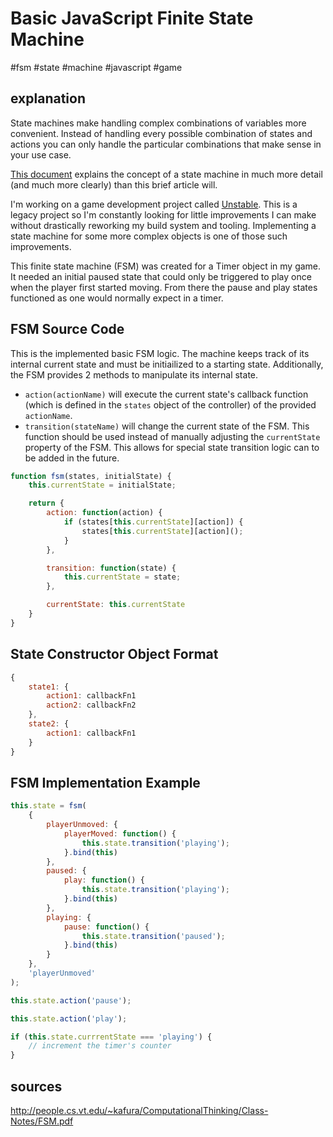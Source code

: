 # Basic JavaScript Finite State Machine
#fsm #state #machine #javascript #game

## explanation
State machines make handling complex combinations of variables more convenient. Instead of handling every possible combination of states and actions you can only handle the particular combinations that make sense in your use case.

[This document](http://people.cs.vt.edu/~kafura/ComputationalThinking/Class-Notes/FSM.pdf) explains the concept of a state machine in much more detail (and much more clearly) than this brief article will.

I'm working on a game development project called [Unstable](http://unstablegame.com). This is a legacy project so I'm constantly looking for little improvements I can make without drastically reworking my build system and tooling. Implementing a state machine for some more complex objects is one of those such improvements.

This finite state machine (FSM) was created for a Timer object in my game. It needed an initial paused state that could only be triggered to play once when the player first started moving. From there the pause and play states functioned as one would normally expect in a timer.

## FSM Source Code
This is the implemented basic FSM logic. The machine keeps track of its internal current state and must be initiailized to a starting state. Additionally, the FSM provides 2 methods to manipulate its internal state. 
- `action(actionName)` will execute the current state's callback function (which is defined in the `states` object of the controller) of the provided `actionName`. 
- `transition(stateName)` will change the current state of the FSM. This function should be used instead of manually adjusting the `currentState` property of the FSM. This allows for special state transition logic can to be added in the future.
```javascript
function fsm(states, initialState) {
    this.currentState = initialState;

    return {
        action: function(action) {
            if (states[this.currentState][action]) {
                states[this.currentState][action]();
            }
        },

        transition: function(state) {
            this.currentState = state;
        },

        currentState: this.currentState
    }
}
```
## State Constructor Object Format
```javascript
{
    state1: {
        action1: callbackFn1
        action2: callbackFn2
    },
    state2: {
        action1: callbackFn1
    }
}
```

## FSM Implementation Example
```javascript
this.state = fsm(
    {
        playerUnmoved: {
            playerMoved: function() {
                this.state.transition('playing');
            }.bind(this)
        },
        paused: {
            play: function() {
                this.state.transition('playing');
            }.bind(this)
        },
        playing: {
            pause: function() {
                this.state.transition('paused');
            }.bind(this)
        }
    },
    'playerUnmoved'
);

this.state.action('pause');

this.state.action('play');

if (this.state.currrentState === 'playing') {
    // increment the timer's counter
}
```

## sources
http://people.cs.vt.edu/~kafura/ComputationalThinking/Class-Notes/FSM.pdf

